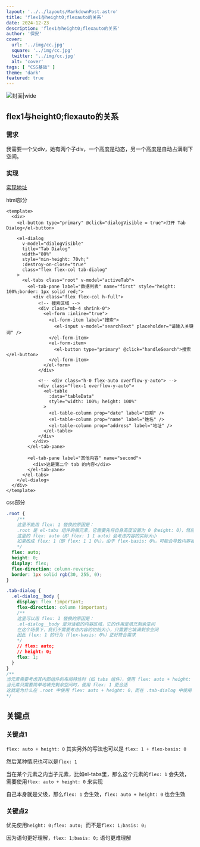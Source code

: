 ```yaml
---
layout: '../../layouts/MarkdownPost.astro'
title: 'flex1与height0;flexauto的关系'
date: 2024-12-23
description: 'flex1与height0;flexauto的关系'
author: '保安'
cover:
  url: '../img/cc.jpg'
  square: '../img/cc.jpg'
  twitter: '../img/cc.jpg'
  alt: 'cover'
tags: [ "CSS基础" ]
theme: 'dark'
featured: true
---
```


![封面|wide](/images/cc.jpg)

## flex1与height0;flexauto的关系

### 需求
我需要一个父div，她有两个子div，一个高度是动态，另一个高度是自动占满剩下空间。

### 实现
[实现地址](https://my-vue3-demo.pages.dev/tab-dialog)

html部分

```vue
<template>
  <div>
    <el-button type="primary" @click="dialogVisible = true">打开 Tab Dialog</el-button>

    <el-dialog
      v-model="dialogVisible"
      title="Tab Dialog"
      width="80%"
      style="min-height: 70vh;"
      :destroy-on-close="true"
      class="flex flex-col tab-dialog"
    >
      <el-tabs class="root" v-model="activeTab">
        <el-tab-pane label="数据列表" name="first" style="height: 100%;border: 1px solid red;">
          <div class="flex flex-col h-full">
            <!-- 搜索区域 -->
            <div class="mb-4 shrink-0">
              <el-form :inline="true">
                <el-form-item label="搜索">
                  <el-input v-model="searchText" placeholder="请输入关键词" />
                </el-form-item>
                <el-form-item>
                  <el-button type="primary" @click="handleSearch">搜索</el-button>
                </el-form-item>
              </el-form>
            </div>
            
            <!-- <div class="h-0 flex-auto overflow-y-auto"> -->
            <div class="flex-1 overflow-y-auto">
              <el-table
                :data="tableData"
                style="width: 100%; height: 100%"
              >
                <el-table-column prop="date" label="日期" />
                <el-table-column prop="name" label="姓名" />
                <el-table-column prop="address" label="地址" />
              </el-table>
            </div>
          </div>
        </el-tab-pane>
        
        <el-tab-pane label="其他内容" name="second">
          <div>这是第二个 tab 的内容</div>
        </el-tab-pane>
      </el-tabs>
    </el-dialog>
  </div>
</template>
```
css部分

```css
.root {
    /**
    这里不能用 flex: 1 替换的原因是：
    .root 是 el-tabs 组件的根元素，它需要先将自身高度设置为 0（height: 0），然后通过 flex: auto 来适应内容
    这里的 flex: auto（即 flex: 1 1 auto）会考虑内容的实际大小
    如果改成 flex: 1（即 flex: 1 1 0%），由于 flex-basis: 0%，可能会导致内容被压缩，tabs 的布局会出问题 
    */
  flex: auto;
  height: 0;
  display: flex;
  flex-direction: column-reverse;
  border: 1px solid rgb(30, 255, 0);
}

.tab-dialog {
  .el-dialog__body {
    display: flex !important;
    flex-direction: column !important;
    /**
    这里可以用 flex: 1 替换的原因是：
    .el-dialog__body 是对话框的内容区域，它的作用是填充剩余空间
    在这个场景下，我们不需要考虑内容的初始大小，只需要它填满剩余空间
    因此 flex: 1 的行为（flex-basis: 0%）正好符合需求
    */
    // flex: auto;
    // height: 0;
    flex: 1;
  }
}
/**
当元素需要考虑其内部组件的布局特性时（如 tabs 组件），使用 flex: auto + height: 0 更合适
当元素只需要简单地填充剩余空间时，使用 flex: 1 更合适
这就是为什么在 .root 中使用 flex: auto + height: 0，而在 .tab-dialog 中使用 flex: 1 的原因  
*/
```

## 关键点

### 关键点1
`flex: auto + height: 0` 其实另外的写法也可以是 `flex: 1 + flex-basis: 0`

然后某种情况也可以是`flex: 1`

当在某个元素之内当子元素，比如el-tabs里，那么这个元素的`flex: 1` 会失效，需要使用`flex: auto + height: 0` 来实现

自己本身就是父级，那么`flex: 1` 会生效，`flex: auto + height: 0` 也会生效

### 关键点2
优先使用`height: 0;flex: auto; `而不是`flex: 1;basis: 0;`

因为语句更好理解，`flex: 1;basis: 0;` 语句更难理解